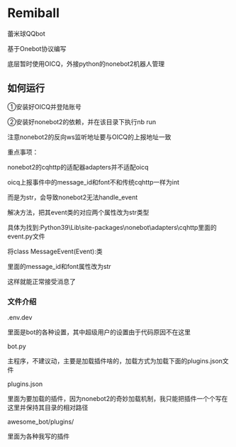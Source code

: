 # Remiball

蕾米球QQbot

基于Onebot协议编写 

底层暂时使用OICQ，外接python的nonebot2机器人管理

## 如何运行

①安装好OICQ并登陆账号

②安装好nonebot2的依赖，并在该目录下执行nb run

注意nonebot2的反向ws监听地址要与OICQ的上报地址一致



重点事项：

nonebot2的cqhttp的适配器adapters并不适配oicq

oicq上报事件中的message_id和font不和传统cqhttp一样为int

而是为str，会导致nonebot2无法handle_event

解决方法，把其event类的对应两个属性改为str类型

具体为找到:Python39\Lib\site-packages\nonebot\adapters\cqhttp里面的event.py文件

将class MessageEvent(Event):类

里面的message_id和font属性改为str

这样就能正常接受消息了

### 文件介绍

.env.dev

里面是bot的各种设置，其中超级用户的设置由于代码原因不在这里

bot.py

主程序，不建议动，主要是加载插件啥的，加载方式为加载下面的plugins.json文件

plugins.json

里面为要加载的插件，因为nonebot2的奇妙加载机制，我只能把插件一个个写在这里并保持其目录的相对路径

awesome_bot/plugins/

里面为各种我写的插件